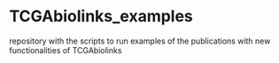 # TCGAbiolinks_examples
repository with the scripts to run examples of the publications with new functionalities of TCGAbiolinks
